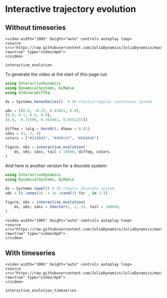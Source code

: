 # Interactive trajectory evolution
## Without timeseries
```@raw html
<video width="100%" height="auto" controls autoplay loop>
<source src="https://raw.githubusercontent.com/JuliaDynamics/JuliaDynamics/master/videos/interact/interactive_trajectory.mp4?raw=true" type="video/mp4">
</video>
```

```@docs
interactive_evolution
```

To generate the video at the start of this page run

```julia
using InteractiveDynamics
using DynamicalSystems, GLMakie
using OrdinaryDiffEq

ds = Systems.henonheiles()  # 4D chaotic/regular continuous system

u0s = [[0.0, -0.25, 0.42081, 0.0],
[0.0, 0.1, 0.5, 0.0],
[0.0, -0.31596, 0.354461, 0.0591255]]

diffeq = (alg = Vern9(), dtmax = 0.01)
idxs = (1, 2, 4)
colors = ["#233B43", "#499cbf", "#E84646"]

figure, obs = interactive_evolution(
    ds, u0s; idxs, tail = 10000, diffeq, colors
)
```

And here is another version for a discrete system:
```julia
using InteractiveDynamics
using DynamicalSystems, GLMakie

ds = Systems.towel() # 3D chaotic discrete system
u0s = [0.1ones(3) .+ 1e-3rand(3) for _ in 1:3]

figure, obs = interactive_evolution(
    ds, u0s; idxs = SVector(1, 2, 3), tail = 100000,
)
```

```@raw html
<video width="100%" height="auto" controls autoplay loop>
<source src="https://raw.githubusercontent.com/JuliaDynamics/JuliaDynamics/master/videos/interact/towel_trajectory.mp4?raw=true" type="video/mp4">
</video>
```


## With timeseries
```@raw html
<video width="100%" height="auto" controls autoplay loop>
<source src="https://raw.githubusercontent.com/JuliaDynamics/JuliaDynamics/master/videos/interact/interactive_trajectory_timeseries.mp4?raw=true" type="video/mp4">
</video>
```

```@docs
interactive_evolution_timeseries
```
